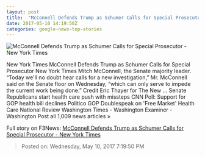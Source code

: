 ```yaml
---
layout: post
title:  "McConnell Defends Trump as Schumer Calls for Special Prosecutor - New York Times"
date: 2017-05-10 14:19:50Z
categories: google-news-top-stories
---
```


![McConnell Defends Trump as Schumer Calls for Special Prosecutor - New York Times](https://static01.nyt.com/images/2017/05/11/us/11cong/11cong-facebookJumbo.jpg)

New York Times McConnell Defends Trump as Schumer Calls for Special Prosecutor New York Times Mitch McConnell, the Senate majority leader. “Today we'll no doubt hear calls for a new investigation,” Mr. McConnell said on the Senate floor on Wednesday, “which can only serve to impede the current work being done.” Credit Eric Thayer for The New ... Senate Republicans start health care push with missteps CNN Poll: Support for GOP health bill declines Politico GOP Doublespeak on 'Free Market' Health Care National Review Washington Times - Washington Examiner - Washington Post all 1,009 news articles »


Full story on F3News: [McConnell Defends Trump as Schumer Calls for Special Prosecutor - New York Times](http://www.f3nws.com/n/WsFhS)

> Posted on: Wednesday, May 10, 2017 7:19:50 PM
